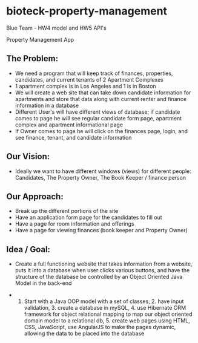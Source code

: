 # bioteck-property-management

Blue Team - HW4 model and HW5 API's

Property Management App

## The Problem:
* We need a program that will keep track of finances, properties, candidates, and current tenants of 2 Apartment Complexes
* 1 apartment complex is in Los Angeles and 1 is in Boston
* We will create a web site that can take down candidate information for apartments and store that data along with current renter and finance information in a database
* Different User's will have different views of database; if candidate comes to page he will see regular candidate form page, apartment complex and apartment informational page
* If Owner comes to page he will click on the finances page, login, and see finance, tenant, and candidate information

## Our Vision:
* Ideally we want to have different windows (views) for different people:
Candidates, The Property Owner, The Book Keeper / finance person

## Our Approach:
* Break up the different portions of the site
* Have an application form page for the candidates to fill out
* Have a page for room information and offerings
* Have a page for viewing finances (book keeper and Property Owner)


## Idea / Goal:
* Create a full functioning website that takes information from a website, puts it into a database when user clicks various buttons, and have the structure of the database be controlled by an Object Oriented Java Model in the back-end

* 1. Start with a Java OOP model with a set of classes, 2. have input validation, 3.
create a database in mySQL, 4. use Hibernate ORM framework for object relational mapping to map our object oriented domain model to a relational db, 5. create web pages using HTML, CSS, JavaScript,
use AngularJS to make the pages dynamic, allowing the data to be placed into the database
